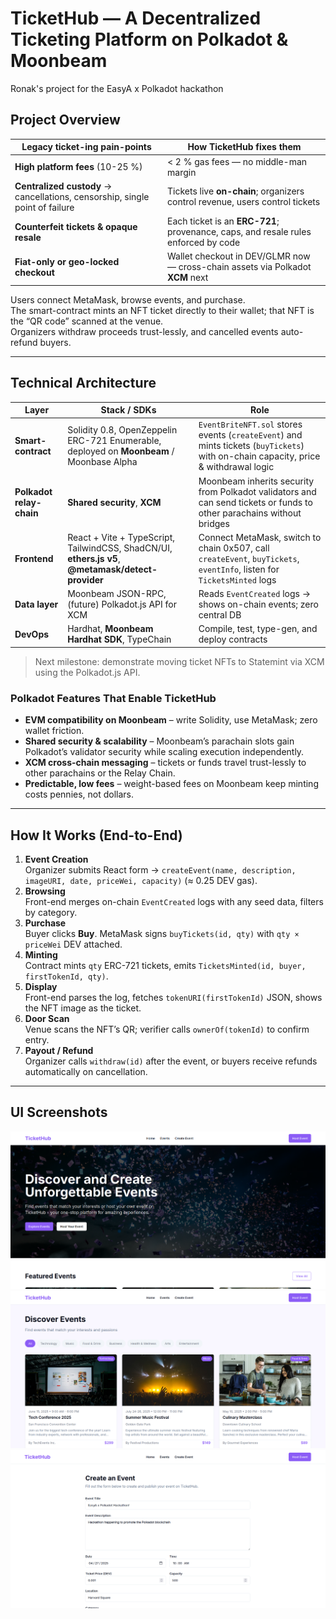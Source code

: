# TicketHub — A Decentralized Ticketing Platform on Polkadot & Moonbeam

Ronak's project for the EasyA x Polkadot hackathon

## Project Overview

| Legacy ticket-ing pain-points | How TicketHub fixes them |
| ----------------------------- | ------------------------ |
| **High platform fees** (10-25 %) | < 2 % gas fees — no middle-man margin |
| **Centralized custody** → cancellations, censorship, single point of failure | Tickets live **on-chain**; organizers control revenue, users control tickets |
| **Counterfeit tickets&nbsp;& opaque resale** | Each ticket is an **ERC-721**; provenance, caps, and resale rules enforced by code |
| **Fiat-only or geo-locked checkout** | Wallet checkout in DEV/GLMR now — cross-chain assets via Polkadot **XCM** next |

Users connect MetaMask, browse events, and purchase.  
The smart-contract mints an NFT ticket directly to their wallet; that NFT is the “QR code” scanned at the venue.  
Organizers withdraw proceeds trust-lessly, and cancelled events auto-refund buyers.

---

## Technical Architecture

| Layer | Stack / SDKs | Role |
| ----- | ------------ | ---- |
| **Smart-contract** | Solidity 0.8, OpenZeppelin ERC-721 Enumerable, deployed on **Moonbeam** / Moonbase Alpha | `EventBriteNFT.sol` stores events (`createEvent`) and mints tickets (`buyTickets`) with on-chain capacity, price & withdrawal logic |
| **Polkadot relay-chain** | **Shared security**, **XCM** | Moonbeam inherits security from Polkadot validators and can send tickets or funds to other parachains without bridges |
| **Frontend** | React + Vite + TypeScript, TailwindCSS, ShadCN/UI, **ethers.js v5**, **@metamask/detect-provider** | Connect MetaMask, switch to chain 0x507, call `createEvent`, `buyTickets`, `eventInfo`, listen for `TicketsMinted` logs |
| **Data layer** | Moonbeam JSON-RPC, (future) Polkadot.js API for XCM | Reads `EventCreated` logs → shows on-chain events; zero central DB |
| **DevOps** | Hardhat, **Moonbeam Hardhat SDK**, TypeChain | Compile, test, type-gen, and deploy contracts |

> Next milestone: demonstrate moving ticket NFTs to Statemint via XCM using the Polkadot.js API.

### Polkadot Features That Enable TicketHub

* **EVM compatibility on Moonbeam** – write Solidity, use MetaMask; zero wallet friction.  
* **Shared security & scalability** – Moonbeam’s parachain slots gain Polkadot’s validator security while scaling execution independently.  
* **XCM cross-chain messaging** – tickets or funds travel trust-lessly to other parachains or the Relay Chain.  
* **Predictable, low fees** – weight-based fees on Moonbeam keep minting costs pennies, not dollars.

---

## How It Works (End-to-End)

1. **Event Creation**  
   Organizer submits React form → `createEvent(name, description, imageURI, date, priceWei, capacity)` (≈ 0.25 DEV gas).
2. **Browsing**  
   Front-end merges on-chain `EventCreated` logs with any seed data, filters by category.
3. **Purchase**  
   Buyer clicks **Buy**. MetaMask signs `buyTickets(id, qty)` with `qty × priceWei` DEV attached.
4. **Minting**  
   Contract mints `qty` ERC-721 tickets, emits `TicketsMinted(id, buyer, firstTokenId, qty)`.
5. **Display**  
   Front-end parses the log, fetches `tokenURI(firstTokenId)` JSON, shows the NFT image as the ticket.
6. **Door Scan**  
   Venue scans the NFT’s QR; verifier calls `ownerOf(tokenId)` to confirm entry.
7. **Payout / Refund**  
   Organizer calls `withdraw(id)` after the event, or buyers receive refunds automatically on cancellation.

---

## UI Screenshots
![Home Page](screenshots/home.png)
![Events Page](screenshots/events.png)
![Create Event Page](screenshots/create_event.png)
